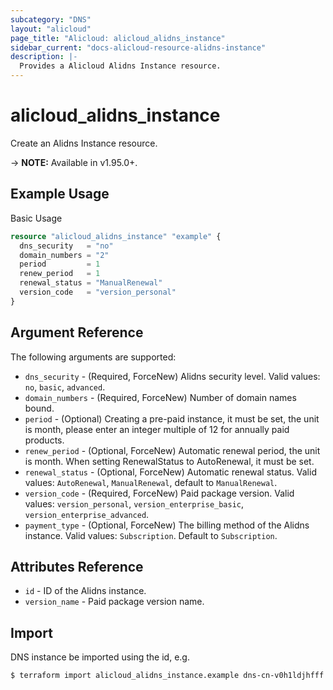 ```yaml
---
subcategory: "DNS"
layout: "alicloud"
page_title: "Alicloud: alicloud_alidns_instance"
sidebar_current: "docs-alicloud-resource-alidns-instance"
description: |-
  Provides a Alicloud Alidns Instance resource.
---
```


# alicloud\_alidns\_instance

Create an Alidns Instance resource.

-> **NOTE:** Available in v1.95.0+.

## Example Usage

Basic Usage

```terraform
resource "alicloud_alidns_instance" "example" {
  dns_security   = "no"
  domain_numbers = "2"
  period         = 1
  renew_period   = 1
  renewal_status = "ManualRenewal"
  version_code   = "version_personal"
}

```

## Argument Reference

The following arguments are supported:

* `dns_security` - (Required, ForceNew) Alidns security level. Valid values: `no`, `basic`, `advanced`.
* `domain_numbers` - (Required, ForceNew) Number of domain names bound.
* `period` - (Optional) Creating a pre-paid instance, it must be set, the unit is month, please enter an integer multiple of 12 for annually paid products.
* `renew_period` - (Optional, ForceNew) Automatic renewal period, the unit is month. When setting RenewalStatus to AutoRenewal, it must be set.
* `renewal_status` - (Optional, ForceNew) Automatic renewal status. Valid values: `AutoRenewal`, `ManualRenewal`, default to `ManualRenewal`.
* `version_code` - (Required, ForceNew) Paid package version. Valid values: `version_personal`, `version_enterprise_basic`, `version_enterprise_advanced`.
* `payment_type` - (Optional, ForceNew) The billing method of the Alidns instance. Valid values: `Subscription`. Default to `Subscription`.

## Attributes Reference

* `id` - ID of the Alidns instance.
* `version_name` - Paid package version name.

## Import

DNS instance be imported using the id, e.g.

```
$ terraform import alicloud_alidns_instance.example dns-cn-v0h1ldjhfff
```
